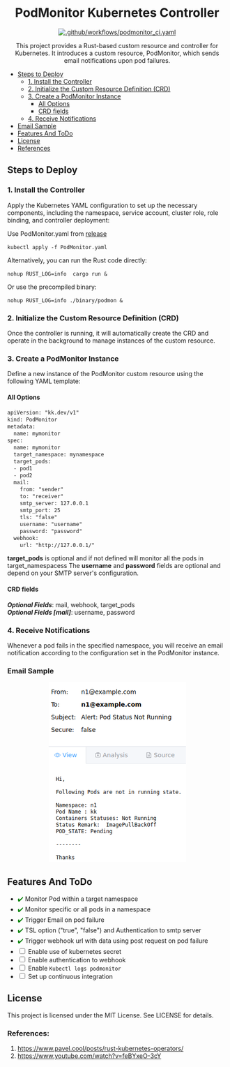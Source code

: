 <h1 align="center">
  PodMonitor Kubernetes Controller
</h1>

<div align="center">

[![.github/workflows/podmonitor_ci.yaml](https://github.com/abhisheksuran/PodMonitor/actions/workflows/podmonitor_ci.yaml/badge.svg)](https://github.com/abhisheksuran/PodMonitor/actions/workflows/podmonitor_ci.yaml)
</div>

<p align="center">
This project provides a Rust-based custom resource and controller for Kubernetes. It introduces a custom resource, PodMonitor, which sends email notifications upon pod failures.
</p>

- [Steps to Deploy](#steps-to-deploy)
  - [1. Install the Controller](#1-install-the-controller)
  - [2. Initialize the Custom Resource Definition (CRD)](#2-initialize-the-custom-resource-definition-crd)
  - [3. Create a PodMonitor Instance](#3-create-a-podmonitor-instance)
    - [All Options](#all-options)
    - [CRD fields](#crd-fields)
  - [4. Receive Notifications](#4-receive-notifications)
- [Email Sample](#email-sample)
- [Features And ToDo](#features-and-todo)
- [License](#license)
- [References](#references)


## Steps to Deploy
### 1. Install the Controller

Apply the Kubernetes YAML configuration to set up the necessary components, including the namespace, service account, cluster role, role binding, and controller deployment:

Use PodMonitor.yaml from [release](https://github.com/abhisheksuran/PodMonitor/releases/tag/0.1.3) 
```
kubectl apply -f PodMonitor.yaml
```

Alternatively, you can run the Rust code directly:

```
nohup RUST_LOG=info  cargo run &
```
Or use the precompiled binary:

```
nohup RUST_LOG=info ./binary/podmon &
``` 
### 2. Initialize the Custom Resource Definition (CRD)
Once the controller is running, it will automatically create the CRD and operate in the background to manage instances of the custom resource.

### 3. Create a PodMonitor Instance

Define a new instance of the PodMonitor custom resource using the following YAML template:

#### All Options

```
apiVersion: "kk.dev/v1"
kind: PodMonitor
metadata:
  name: mymonitor
spec:
  name: mymonitor
  target_namespace: mynamespace
  target_pods:
  - pod1
  - pod2
  mail:
    from: "sender"
    to: "receiver"
    smtp_server: 127.0.0.1
    smtp_port: 25
    tls: "false"
    username: "username"
    password: "password"
  webhook:
    url: "http://127.0.0.1/"

```
**target_pods** is optional and if not defined will monitor all the pods in target_namespacess
The **username** and **password** fields are optional and depend on your SMTP server's configuration.

#### CRD fields

***Optional Fields***: mail, webhook, target_pods<br>
***Optional Fields [mail]***: username, password<br>


### 4. Receive Notifications
Whenever a pod fails in the specified namespace, you will receive an email notification according to the configuration set in the PodMonitor instance.


### Email Sample
<div align="center">

![alt text](image.png)

</div>

## Features And ToDo

- <span style="color: green;">✔️</span> Monitor Pod within a target namespace
- <span style="color: green;">✔️</span> Monitor specific or all pods in a namespace
- <span style="color: green;">✔️</span> Trigger Email on pod failure
- <span style="color: green;">✔️</span> TSL option ("true", "false") and Authentication to smtp server 
- <span style="color: green;">✔️</span> Trigger webhook url with data using post request on pod failure
- <input type="checkbox"> Enable use of kubernetes secret
- <input type="checkbox"> Enable authentication to webhook
- <input type="checkbox"> Enable ```Kubectl logs podmonitor```
- <input type="checkbox"> Set up continuous integration

## License
This project is licensed under the MIT License. See LICENSE for details.

### References:

1. https://www.pavel.cool/posts/rust-kubernetes-operators/
2. https://www.youtube.com/watch?v=feBYxeO-3cY
